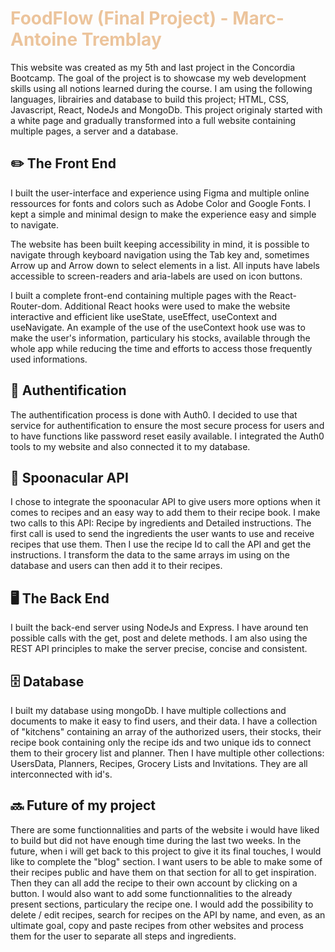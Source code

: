 # <span style="color: #ECC49C"> FoodFlow (Final Project) - Marc-Antoine Tremblay </span>

This website was created as my 5th and last project in the Concordia Bootcamp. The goal of the project is to showcase my web development skills using all notions learned during the course. I am using the following languages, librairies and database to build this project; HTML, CSS, Javascript, React, NodeJs and MongoDb. This project originaly started with a white page and gradually transformed into a full website containing multiple pages, a server and a database. 

## ✏️ The Front End

I built the user-interface and experience using Figma and multiple online ressources for fonts and colors such as Adobe Color and Google Fonts. I kept a simple and minimal design to make the experience easy and simple to navigate. 

The website has been built keeping accessibility in mind, it is possible to navigate through keyboard navigation using the Tab key and, sometimes Arrow up and Arrow down to select elements in a list. All inputs have labels accessible to screen-readers and aria-labels are used on icon buttons. 

I built a complete front-end containing multiple pages with the React-Router-dom. Additional React hooks were used to make the website interactive and efficient like useState, useEffect, useContext and useNavigate. An example of the use of the useContext hook use was to make the user's information, particulary his stocks, available through the whole app while reducing the time and efforts to access those frequently used informations.

 ## 👤 Authentification

The authentification process is done with Auth0. I decided to use that service for authentification to ensure the most secure process for users and to have functions like password reset easily available. I integrated the Auth0 tools to my website and also connected it to my database.

  ## 🥄 Spoonacular API

I chose to integrate the spoonacular API to give users more options when it comes to recipes and an easy way to add them to their recipe book. I make two calls to this API: Recipe by ingredients and Detailed instructions. The first call is used to send the ingredients the user wants to use and receive recipes that use them. Then I use the recipe Id to call the API and get the instructions. I transform the data to the same arrays im using on the database and users can then add it to their recipes.

 ## 🖥️ The Back End

I built the back-end server using NodeJs and Express. I have around ten possible calls with the get, post and delete methods. I am also using the REST API principles to make the server precise, concise and consistent.

 ## 🗄️ Database

I built my database using mongoDb. I have multiple collections and documents to make it easy to find users, and their data. I have a collection of "kitchens" containing an array of the authorized users, their stocks, their recipe book containing only the recipe ids and two unique ids to connect them to their grocery list and planner. Then I have multiple other collections: UsersData, Planners, Recipes, Grocery Lists and Invitations. They are all interconnected with id's. 

 ## 🔜 Future of my project

There are some functionnalities and parts of the website i would have liked to build but did not have enough time during the last two weeks. In the future, when i will get back to this project to give it its final touches, I would like to complete the "blog" section. I want users to be able to make some of their recipes public and have them on that section for all to get inspiration. Then they can all add the recipe to their own account by clicking on a button. I would also want to add some functionnalities to the already present sections, particulary the recipe one. I would add the possibility to delete / edit recipes, search for recipes on the API by name, and even, as an ultimate goal, copy and paste recipes from other websites and process them for the user to separate all steps and ingredients.